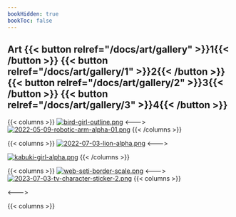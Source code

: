 ```yaml
---
bookHidden: true
bookToc: false
---
```

## Art {{< button relref="/docs/art/gallery" >}}1{{< /button >}} {{< button relref="/docs/art/gallery/1" >}}2{{< /button >}} {{< button relref="/docs/art/gallery/2" >}}3{{< /button >}} {{< button relref="/docs/art/gallery/3" >}}4{{< /button >}}


{{< columns >}}
[![bird-girl-outline.png](https://i.postimg.cc/w9WqcmGn/bird-girl-outline.png)](/bird_girl)
<--->
[![2022-05-09-robotic-arm-alpha-01.png](https://i.postimg.cc/zq407Ygs/2022-05-09-robotic-arm-alpha-01.png)](/mechanical_arm)
{{< /columns >}}

{{< columns >}}
[![2022-07-03-lion-alpha.png](https://i.postimg.cc/Syxb0yfZ/2022-07-03-lion-alpha.png)](/lion)
<--->

[![kabuki-girl-alpha.png](https://i.postimg.cc/xf78wc5v/kabuki-girl-alpha.png)](/kabuki/)
{{< /columns >}}

{{< columns >}}
[![web-seti-border-scale.png](https://i.postimg.cc/GbTVt337/web-seti-border-scale.png)](/seti/)
<--->
[![2023-07-03-tv-character-sticker-2.png](https://i.postimg.cc/rcrSY0NB/2023-07-03-tv-character-sticker-2.png)](/tv/)
{{< columns >}}

<--->

{{< columns >}}
